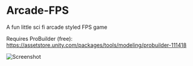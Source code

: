 # Arcade-FPS

A fun little sci fi arcade styled FPS game

Requires ProBuilder (free): https://assetstore.unity.com/packages/tools/modeling/probuilder-111418

![Screenshot](Images/EarlyScreenshot.png)

